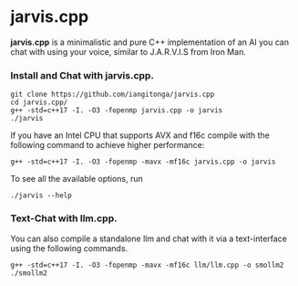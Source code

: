 # jarvis.cpp
**jarvis.cpp** is a minimalistic and pure C++ implementation of an AI you can chat with using your voice,
similar to J.A.R.V.I.S from Iron Man.

### Install and Chat with jarvis.cpp.
```
git clone https://github.com/iangitonga/jarvis.cpp
cd jarvis.cpp/
g++ -std=c++17 -I. -O3 -fopenmp jarvis.cpp -o jarvis
./jarvis
```

If you have an Intel CPU that supports AVX and f16c compile with the following
 command to achieve higher performance:

```
g++ -std=c++17 -I. -O3 -fopenmp -mavx -mf16c jarvis.cpp -o jarvis
```

To see all the available options, run
```
./jarvis --help
```

### Text-Chat with llm.cpp.
You can also compile a standalone llm and chat with it via a text-interface using the following commands.
```
g++ -std=c++17 -I. -O3 -fopenmp -mavx -mf16c llm/llm.cpp -o smollm2
./smollm2
```
